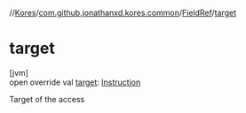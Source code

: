 //[Kores](../../../index.md)/[com.github.jonathanxd.kores.common](../index.md)/[FieldRef](index.md)/[target](target.md)

# target

[jvm]\
open override val [target](target.md): [Instruction](../../com.github.jonathanxd.kores/-instruction/index.md)

Target of the access
